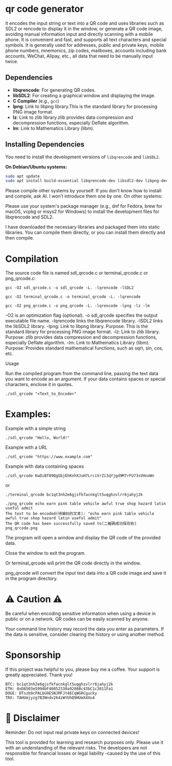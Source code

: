 # qr code generator

It encodes the input string or text into a QR code and uses libraries such as SDL2 or rencode to display it in the window, or generate a QR code image, avoiding manual information input and directly scanning with a mobile phone. It is convenient and fast, and supports all text characters and special symbols. It is generally used for addresses, public and private keys, mobile phone numbers, mnemonics, zip codes, mailboxes, accounts including bank accounts, WeChat, Alipay, etc., all data that need to be manually input twice.

## Dependencies

*   **libqrencode**: For generating QR codes.
*   **libSDL2**: For creating a graphical window and displaying the image.
*   **C Compiler** (e.g., `gcc`)
*   **lpng**: Link to libpng library.This is the standard library for processing PNG image format.
*   **lz**: Link to zlib library.zlib provides data compression and decompression functions, especially Deflate algorithm.
*   **lm**: Link to Mathematics Library (libm).

## Installing Dependencies

You need to install the development versions of `libqrencode` and `libSDL2`.

**On Debian/Ubuntu systems:**

```bash
sudo apt update
sudo apt install build-essential libqrencode-dev libsdl2-dev libpng-dev zlib1g-dev gcc
```
Please compile other systems by yourself. If you don’t know how to install and compile, ask AI. I won’t introduce them one by one.
On other systems:

Please use your system's package manager (e.g., dnf for Fedora, brew for macOS, vcpkg or msys2 for Windows) to install the development files for libqrencode and SDL2.

I have downloaded the necessary libraries and packaged them into static libraries. You can compile them directly, or you can install them directly and then compile.

# Compilation

The source code file is named sdl_qrcode.c or terminal_qrcode.c or png_qrcode.c:
```
gcc -O2 sdl_qrcode.c -o sdl_qrcode -L. -lqrencode -lSDL2

gcc -O2 terminal_qrcode.c -o terminal_qrcode -L. -lqrencode

gcc -O2 png_qrcode.c -o png_qrcode -L. -lqrencode -lpng -lz -lm

```

-O2 is an optimization flag (optional).
-o sdl_qrcode specifies the output executable file name.
-lqrencode links the libqrencode library.
-lSDL2 links the libSDL2 library.
-lpng: Link to libpng library.
Purpose: This is the standard library for processing PNG image format.
-lz: Link to zlib library.
Purpose: zlib provides data compression and decompression functions, especially Deflate algorithm.
-lm: Link to Mathematics Library (libm).
Purpose: Provides standard mathematical functions, such as sqrt, sin, cos, etc.

Usage

Run the compiled program from the command line, passing the text data you want to encode as an argument. 
If your data contains spaces or special characters, enclose it in quotes.
```
./sdl_qrcode "<Text_to_Encode>"
```


# Examples:

Example with a simple string
```
./sdl_qrcode "Hello, World!"
```
Example with a URL
```
./sdl_qrcode "https://www.example.com"
```
Example with data containing spaces
```
./sdl_qrcode KwDiBf89QgGbjEhKnhXJuH7LrciVrZi3qYjgd9M7rFU73sVHnoWn
```
or
```
./terminal_qrcode bc1qt3nh2e6gjsfkfacnkglt5uqghzvlrr6jahyj2k
```
```
./png_qrcode echo earn pink table vehicle awful true shop hazard latin useful admit
The text to be encoded(待编码的文本): "echo earn pink table vehicle awful true shop hazard latin useful admit"
The QR code has been successfully saved to(二維碼成功保存到) png_qrcode.png

```
The program will open a window and display the QR code of the provided data.

Close the window to exit the program.

Or
terminal_qrcode will print the QR code directly in the window.

png_qrcode will convert the input text data into a QR code image and save it in the program directory.

# ⚠️ Caution ⚠️

Be careful when encoding sensitive information when using a device in public or on a network. QR codes can be easily scanned by anyone.

Your command line history may record the data you enter as parameters. If the data is sensitive, consider clearing the history or using another method.

# Sponsorship
If this project was helpful to you, please buy me a coffee. Your support is greatly appreciated. Thank you!
```
BTC: bc1qt3nh2e6gjsfkfacnkglt5uqghzvlrr6jahyj2k
ETH: 0xD6503e5994bF46052338a9286Bc43bC1c3811Fa1
DOGE: DTszb9cPALbG9ESNJMFJt4ECqWGRCgucky
TRX: TAHUmjyzg7B3Nndv264zWYUhQ9HUmX4Xu4
```

# 📜 Disclaimer
Reminder: Do not input real private keys on connected devices!

This tool is provided for learning and research purposes only. Please use it with an understanding of the relevant risks. The developers are not responsible for financial losses or legal liability -caused by the use of this tool.
